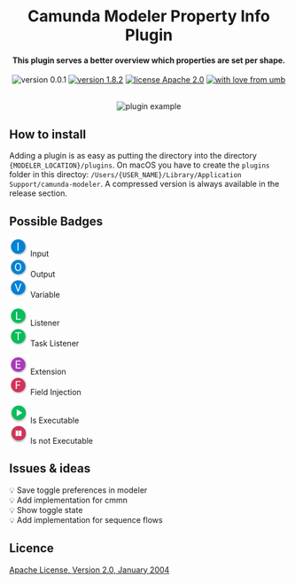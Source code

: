 <h1 align="center">
  Camunda Modeler Property Info Plugin
</h1>

<h4 align="center">This plugin serves a better overview which properties are set per shape.</h4>

<p align="center">
    <img src="https://img.shields.io/badge/version-0.0.1-brightgreen.svg"
         alt="version 0.0.1">
  <a href="https://github.com/camunda/camunda-modeler"><img src="https://img.shields.io/badge/modeler-1.8.2-brightgreen.svg"
         alt="version 1.8.2"></a>
  <a href="http://www.apache.org/licenses/"><img src="https://img.shields.io/badge/license-Apache_2.0-blue.svg"
         alt="license Apache 2.0"></a>
  <a href="http://www.umb.ch"><img src="https://img.shields.io/badge/with_&#10084; from-UMB-yellow.svg?colorB=FED000"
         alt="with love from umb"></a>
</p>
<br>

<div align="center">
<img src="./plugin-example.png"
         alt="plugin example">
</div>

## How to install

Adding a plugin is as easy as putting the directory into the directory `{MODELER_LOCATION}/plugins`.
On macOS you have to create the `plugins` folder in this directoy: `/Users/{USER_NAME}/Library/Application Support/camunda-modeler`. A compressed version is always available in the release section.

## Possible Badges

![I](./docs/badges/I.png) Input<br/>
![O](./docs/badges/O.png) Output<br/>
![V](./docs/badges/V.png) Variable

![L](./docs/badges/L.png) Listener<br/>
![T](./docs/badges/T.png) Task Listener

![E](./docs/badges/E.png) Extension<br/>
![F](./docs/badges/F.png) Field Injection

![E](./docs/badges/Play.png) Is Executable<br/>
![F](./docs/badges/Pause.png) Is not Executable
## Issues & ideas

:bulb: Save toggle preferences in modeler<br/>
:bulb: Add implementation for cmmn<br/>
:bulb: Show toggle state<br/>
:bulb: Add implementation for sequence flows


## Licence

[Apache License, Version 2.0, January 2004](http://www.apache.org/licenses/)

